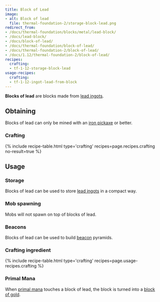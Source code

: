 ```yaml
---
title: Block of Lead
image:
- alt: Block of lead
  file: thermal-foundation-2/storage-block-lead.png
redirect_from:
- /docs/thermal-foundation/blocks/metal/lead-block/
- /docs/lead-block/
- /docs/block-of-lead/
- /docs/thermal-foundation/block-of-lead/
- /docs/thermal-foundation-2/block-of-lead/
- /docs/1.12/thermal-foundation-2/block-of-lead/
recipes:
  crafting:
  - tf-1-12-storage-block-lead
usage-recipes:
  crafting:
  - tf-1-12-ingot-lead-from-block
---
```


**Blocks of lead** are blocks made from [lead ingots](../lead-ingot/).


Obtaining
---------

Blocks of lead can only be mined with an [iron
pickaxe](https://minecraft.gamepedia.com/Pickaxe) or better.

### Crafting
{% include recipe-table.html type='crafting' recipes=page.recipes.crafting no-result=true %}


Usage
-----

### Storage
Blocks of lead can be used to store [lead ingots](../lead-ingot/) in a
compact way.

### Mob spawning
Mobs will not spawn on top of blocks of lead.

### Beacons
Blocks of lead can be used to build
[beacon](https://minecraft.gamepedia.com/Beacon) pyramids.

### Crafting ingredient
{% include recipe-table.html type='crafting' recipes=page.usage-recipes.crafting %}

### Primal Mana
When [primal mana](../primal-mana/) touches a block of lead, the block is
turned into a [block of gold](https://minecraft.gamepedia.com/Block_of_Gold).
